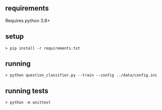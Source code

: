 ## requirements
Requires python 3.8+

## setup
```shell
> pip install -r requirements.txt
```
## running

```shell
> python question_classifier.py --train --config ../data/config.ini
```

## running tests
```shell
> python -m unittest
```
